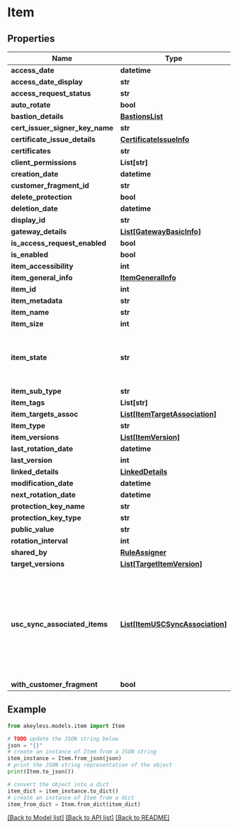# Item


## Properties

Name | Type | Description | Notes
------------ | ------------- | ------------- | -------------
**access_date** | **datetime** |  | [optional] 
**access_date_display** | **str** |  | [optional] 
**access_request_status** | **str** |  | [optional] 
**auto_rotate** | **bool** |  | [optional] 
**bastion_details** | [**BastionsList**](BastionsList.md) |  | [optional] 
**cert_issuer_signer_key_name** | **str** |  | [optional] 
**certificate_issue_details** | [**CertificateIssueInfo**](CertificateIssueInfo.md) |  | [optional] 
**certificates** | **str** |  | [optional] 
**client_permissions** | **List[str]** |  | [optional] 
**creation_date** | **datetime** |  | [optional] 
**customer_fragment_id** | **str** |  | [optional] 
**delete_protection** | **bool** |  | [optional] 
**deletion_date** | **datetime** |  | [optional] 
**display_id** | **str** |  | [optional] 
**gateway_details** | [**List[GatewayBasicInfo]**](GatewayBasicInfo.md) |  | [optional] 
**is_access_request_enabled** | **bool** |  | [optional] 
**is_enabled** | **bool** |  | [optional] 
**item_accessibility** | **int** |  | [optional] 
**item_general_info** | [**ItemGeneralInfo**](ItemGeneralInfo.md) |  | [optional] 
**item_id** | **int** |  | [optional] 
**item_metadata** | **str** |  | [optional] 
**item_name** | **str** |  | [optional] 
**item_size** | **int** |  | [optional] 
**item_state** | **str** | ItemState defines the different states an Item can be in | [optional] 
**item_sub_type** | **str** |  | [optional] 
**item_tags** | **List[str]** |  | [optional] 
**item_targets_assoc** | [**List[ItemTargetAssociation]**](ItemTargetAssociation.md) |  | [optional] 
**item_type** | **str** |  | [optional] 
**item_versions** | [**List[ItemVersion]**](ItemVersion.md) |  | [optional] 
**last_rotation_date** | **datetime** |  | [optional] 
**last_version** | **int** |  | [optional] 
**linked_details** | [**LinkedDetails**](LinkedDetails.md) |  | [optional] 
**modification_date** | **datetime** |  | [optional] 
**next_rotation_date** | **datetime** |  | [optional] 
**protection_key_name** | **str** |  | [optional] 
**protection_key_type** | **str** |  | [optional] 
**public_value** | **str** |  | [optional] 
**rotation_interval** | **int** |  | [optional] 
**shared_by** | [**RuleAssigner**](RuleAssigner.md) |  | [optional] 
**target_versions** | [**List[TargetItemVersion]**](TargetItemVersion.md) |  | [optional] 
**usc_sync_associated_items** | [**List[ItemUSCSyncAssociation]**](ItemUSCSyncAssociation.md) | for USC item, hold rotated-secrets that are associated to him for rotated-secret, holds the associated USCs | [optional] 
**with_customer_fragment** | **bool** |  | [optional] 

## Example

```python
from akeyless.models.item import Item

# TODO update the JSON string below
json = "{}"
# create an instance of Item from a JSON string
item_instance = Item.from_json(json)
# print the JSON string representation of the object
print(Item.to_json())

# convert the object into a dict
item_dict = item_instance.to_dict()
# create an instance of Item from a dict
item_from_dict = Item.from_dict(item_dict)
```
[[Back to Model list]](../README.md#documentation-for-models) [[Back to API list]](../README.md#documentation-for-api-endpoints) [[Back to README]](../README.md)


